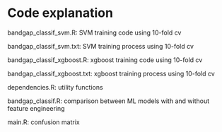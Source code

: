 # Code explanation

bandgap_classif_svm.R: SVM training code using 10-fold cv

bandgap_classif_svm.txt: SVM training process using 10-fold cv

bandgap_classif_xgboost.R: xgboost training code using 10-fold cv

bandgap_classif_xgboost.txt: xgboost training process using 10-fold cv

dependencies.R: utility functions

bandgap_classif.R: comparison between ML models with and without feature engineering

main.R: confusion matrix
